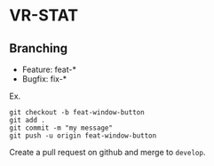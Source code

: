 # VR-STAT 
## Branching
* Feature: feat-\*
* Bugfix: fix-\*

Ex.
```
git checkout -b feat-window-button
git add .
git commit -m "my message"
git push -u origin feat-window-button
```
Create a pull request on github and merge to ```develop```.
